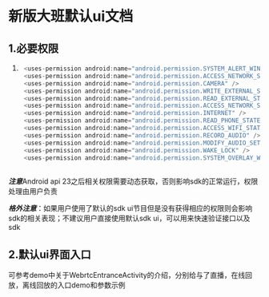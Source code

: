 # 新版大班默认ui文档

## 1.必要权限

1. ```java
    <uses-permission android:name="android.permission.SYSTEM_ALERT_WINDOW" />
    <uses-permission android:name="android.permission.ACCESS_NETWORK_STATE" />
    <uses-permission android:name="android.permission.CAMERA" />
    <uses-permission android:name="android.permission.WRITE_EXTERNAL_STORAGE" />
    <uses-permission android:name="android.permission.READ_EXTERNAL_STORAGE" />
    <uses-permission android:name="android.permission.ACCESS_NETWORK_STATE" />
    <uses-permission android:name="android.permission.INTERNET" />
    <uses-permission android:name="android.permission.READ_PHONE_STATE" />
    <uses-permission android:name="android.permission.ACCESS_WIFI_STATE" />
    <uses-permission android:name="android.permission.RECORD_AUDIO" />
    <uses-permission android:name="android.permission.MODIFY_AUDIO_SETTINGS" />
    <uses-permission android:name="android.permission.WAKE_LOCK" />
    <uses-permission android:name="android.permission.SYSTEM_OVERLAY_WINDOW" />
      
   ```

***注意***Android api 23之后相关权限需要动态获取，否则影响sdk的正常运行，权限处理由用户负责

***格外注意***：如果用户使用了默认的sdk ui节目但是没有获得相应的权限则会影响sdk的相关表现；不建议用户直接使用默认sdk ui，可以用来快速验证接口以及sdk

## 2.默认ui界面入口

可参考demo中关于WebrtcEntranceActivity的介绍，分别给与了直播，在线回放，离线回放的入口demo和参数示例